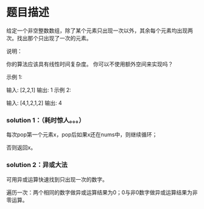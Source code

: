 # 题目描述
给定一个非空整数数组，除了某个元素只出现一次以外，其余每个元素均出现两次。找出那个只出现了一次的元素。

说明：

你的算法应该具有线性时间复杂度。 你可以不使用额外空间来实现吗？

示例 1:

输入: [2,2,1]
输出: 1
示例 2:

输入: [4,1,2,1,2]
输出: 4

### solution 1：（耗时惊人。。。）
每次pop第一个元素x，pop后如果x还在nums中，则继续循环；

否则返回x。

### solution 2：异或大法
可用异或运算快速找到只出现一次的数字。

遍历一次：两个相同的数字做异或运算结果为0；0与非0数字做异或运算结果为非零运算。

